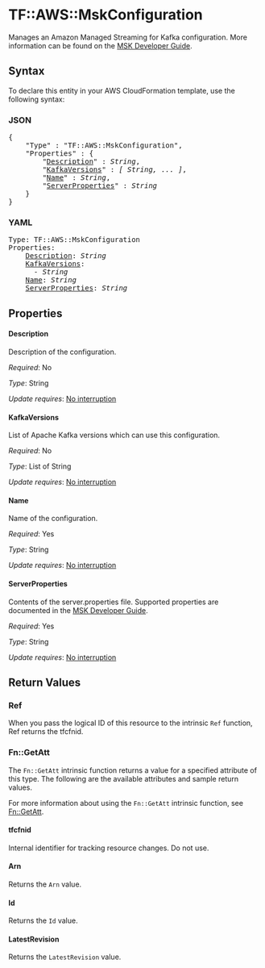 # TF::AWS::MskConfiguration

Manages an Amazon Managed Streaming for Kafka configuration. More information can be found on the [MSK Developer Guide](https://docs.aws.amazon.com/msk/latest/developerguide/msk-configuration.html).

## Syntax

To declare this entity in your AWS CloudFormation template, use the following syntax:

### JSON

<pre>
{
    "Type" : "TF::AWS::MskConfiguration",
    "Properties" : {
        "<a href="#description" title="Description">Description</a>" : <i>String</i>,
        "<a href="#kafkaversions" title="KafkaVersions">KafkaVersions</a>" : <i>[ String, ... ]</i>,
        "<a href="#name" title="Name">Name</a>" : <i>String</i>,
        "<a href="#serverproperties" title="ServerProperties">ServerProperties</a>" : <i>String</i>
    }
}
</pre>

### YAML

<pre>
Type: TF::AWS::MskConfiguration
Properties:
    <a href="#description" title="Description">Description</a>: <i>String</i>
    <a href="#kafkaversions" title="KafkaVersions">KafkaVersions</a>: <i>
      - String</i>
    <a href="#name" title="Name">Name</a>: <i>String</i>
    <a href="#serverproperties" title="ServerProperties">ServerProperties</a>: <i>String</i>
</pre>

## Properties

#### Description

Description of the configuration.

_Required_: No

_Type_: String

_Update requires_: [No interruption](https://docs.aws.amazon.com/AWSCloudFormation/latest/UserGuide/using-cfn-updating-stacks-update-behaviors.html#update-no-interrupt)

#### KafkaVersions

List of Apache Kafka versions which can use this configuration.

_Required_: No

_Type_: List of String

_Update requires_: [No interruption](https://docs.aws.amazon.com/AWSCloudFormation/latest/UserGuide/using-cfn-updating-stacks-update-behaviors.html#update-no-interrupt)

#### Name

Name of the configuration.

_Required_: Yes

_Type_: String

_Update requires_: [No interruption](https://docs.aws.amazon.com/AWSCloudFormation/latest/UserGuide/using-cfn-updating-stacks-update-behaviors.html#update-no-interrupt)

#### ServerProperties

Contents of the server.properties file. Supported properties are documented in the [MSK Developer Guide](https://docs.aws.amazon.com/msk/latest/developerguide/msk-configuration-properties.html).

_Required_: Yes

_Type_: String

_Update requires_: [No interruption](https://docs.aws.amazon.com/AWSCloudFormation/latest/UserGuide/using-cfn-updating-stacks-update-behaviors.html#update-no-interrupt)

## Return Values

### Ref

When you pass the logical ID of this resource to the intrinsic `Ref` function, Ref returns the tfcfnid.

### Fn::GetAtt

The `Fn::GetAtt` intrinsic function returns a value for a specified attribute of this type. The following are the available attributes and sample return values.

For more information about using the `Fn::GetAtt` intrinsic function, see [Fn::GetAtt](https://docs.aws.amazon.com/AWSCloudFormation/latest/UserGuide/intrinsic-function-reference-getatt.html).

#### tfcfnid

Internal identifier for tracking resource changes. Do not use.

#### Arn

Returns the <code>Arn</code> value.

#### Id

Returns the <code>Id</code> value.

#### LatestRevision

Returns the <code>LatestRevision</code> value.

